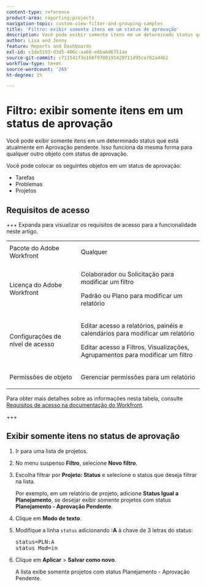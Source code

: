 ```yaml
---
content-type: reference
product-area: reporting;projects
navigation-topic: custom-view-filter-and-grouping-samples
title: 'Filtro: exibir somente itens em um status de aprovação'
description: Você pode exibir somente itens em um determinado status que está atualmente em Aprovação pendente. Isso funciona da mesma forma para qualquer outro objeto com status de aprovação.
author: Lisa and Jenny
feature: Reports and Dashboards
exl-id: c1de5193-d3d5-406c-aa68-e6ba6d6751ae
source-git-commit: c711541f3e166f9700195420711d95ce782a44b2
workflow-type: tm+mt
source-wordcount: '265'
ht-degree: 1%

---
```


# Filtro: exibir somente itens em um status de aprovação

<!--Audited: 10/2024-->

Você pode exibir somente itens em um determinado status que está atualmente em Aprovação pendente. Isso funciona da mesma forma para qualquer outro objeto com status de aprovação.

Você pode colocar os seguintes objetos em um status de aprovação:

* Tarefas
* Problemas
* Projetos

## Requisitos de acesso

+++ Expanda para visualizar os requisitos de acesso para a funcionalidade neste artigo. 

<table style="table-layout:auto"> 
 <col> 
 <col> 
 <tbody> 
  <tr> 
   <td role="rowheader">Pacote do Adobe Workfront</td> 
   <td> <p>Qualquer</p> </td> 
  </tr> 
  <tr> 
   <td role="rowheader">Licença do Adobe Workfront</td> 
   <td> 
   <p>Colaborador ou Solicitação para modificar um filtro </p>
   <p>Padrão ou Plano para modificar um relatório</p>
  </tr> 
  <tr> 
   <td role="rowheader">Configurações de nível de acesso</td> 
   <td> <p>Editar acesso a relatórios, painéis e calendários para modificar um relatório</p> <p>Editar acesso a Filtros, Visualizações, Agrupamentos para modificar um filtro</p> </td> 
  </tr> 
  <tr> 
   <td role="rowheader">Permissões de objeto</td> 
   <td> <p>Gerenciar permissões para um relatório</p>  </td> 
  </tr> 
 </tbody> 
</table>

Para obter mais detalhes sobre as informações nesta tabela, consulte [Requisitos de acesso na documentação do Workfront](/help/quicksilver/administration-and-setup/add-users/access-levels-and-object-permissions/access-level-requirements-in-documentation.md).

+++

## Exibir somente itens no status de aprovação

1. Ir para uma lista de projetos.
1. No menu suspenso **Filtro**, selecione **Novo filtro**.
1. Escolha filtrar por **Projeto: Status** e selecione o status que deseja filtrar na lista.

   Por exemplo, em um relatório de projeto, adicione **Status Igual a Planejamento**, se desejar exibir somente projetos com status **Planejamento - Aprovação Pendente**.
1. Clique em **Modo de texto**.
1. Modifique a linha `status` adicionando **:A** à chave de 3 letras do status:
   <pre>status=PLN:A<br>status_Mod=in</pre>

1. Clique em **Aplicar** > **Salvar como novo**.

   A lista exibe somente projetos com status Planejamento - Aprovação Pendente.
